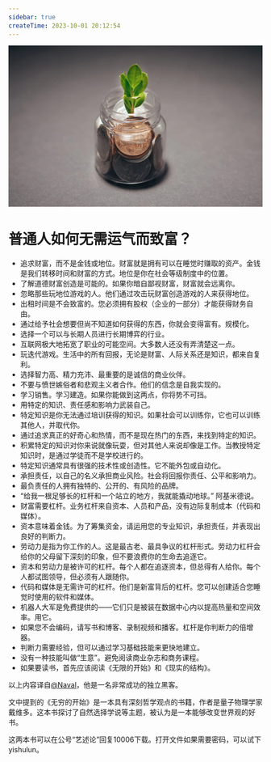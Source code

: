```yaml
---
sidebar: true
createTime: 2023-10-01 20:12:54
---
```

![image-20231001212404232](assets/image-20231001212404232.png)

# 普通人如何无需运气而致富？

- 追求财富，而不是金钱或地位。财富就是拥有可以在睡觉时赚取的资产。金钱是我们转移时间和财富的方式。地位是你在社会等级制度中的位置。
- 了解道德财富创造是可能的。如果你暗自鄙视财富，财富就会远离你。
- 忽略那些玩地位游戏的人。他们通过攻击玩财富创造游戏的人来获得地位。
- 出租时间是不会致富的。您必须拥有股权（企业的一部分）才能获得财务自由。
- 通过给予社会想要但尚不知道如何获得的东西，你就会变得富有。规模化。
- 选择一个可以与长期人员进行长期博弈的行业。
- 互联网极大地拓宽了职业的可能空间。大多数人还没有弄清楚这一点。
- 玩迭代游戏。生活中的所有回报，无论是财富、人际关系还是知识，都来自复利。
- 选择智力高、精力充沛、最重要的是诚信的商业伙伴。
- 不要与愤世嫉俗者和悲观主义者合作。他们的信念是自我实现的。
- 学习销售。学习建造。如果你能做到这两点，你将势不可挡。
- 用特定的知识、责任感和影响力武装自己。
- 特定知识是你无法通过培训获得的知识。如果社会可以训练你，它也可以训练其他人，并取代你。
- 通过追求真正的好奇心和热情，而不是现在热门的东西，来找到特定的知识。
- 积累特定的知识对你来说就像玩耍，但对其他人来说却像是工作。当教授特定知识时，是通过学徒而不是学校进行的。
- 特定知识通常具有很强的技术性或创造性。它不能外包或自动化。
- 承担责任，以自己的名义承担商业风险。社会将回报你责任、公平和影响力。
- 最负责任的人拥有独特的、公开的、有风险的品牌。
- “给我一根足够长的杠杆和一个站立的地方，我就能撬动地球。” 阿基米德说。
- 财富需要杠杆。业务杠杆来自资本、人员和产品，没有边际复制成本（代码和媒体）。
- 资本意味着金钱。为了筹集资金，请运用您的专业知识，承担责任，并表现出良好的判断力。
- 劳动力是指为你工作的人。这是最古老、最具争议的杠杆形式。劳动力杠杆会给你的父母留下深刻的印象，但不要浪费你的生命去追逐它。
- 资本和劳动力是被许可的杠杆。每个人都在追逐资本，但总得有人给你。每个人都试图领导，但必须有人跟随你。
- 代码和媒体是无需许可的杠杆。他们是新富背后的杠杆。您可以创建适合您睡觉时使用的软件和媒体。
- 机器人大军是免费提供的——它们只是被装在数据中心内以提高热量和空间效率。用它。
- 如果您不会编码，请写书和博客、录制视频和播客。杠杆是你判断力的倍增器。
- 判断力需要经验，但可以通过学习基础技能来更快地建立。
- 没有一种技能叫做“生意”。避免阅读商业杂志和商务课程。
- 如果要读书，首先应该阅读《无限的开始》和《现实的结构》。

以上内容译自[@Naval](https://twitter.com/naval/status/1002103360646823936)，他是一名非常成功的独立黑客。

文中提到的《无穷的开始》是一本具有深刻哲学观点的书籍，作者是量子物理学家戴维多。这本书探讨了自然选择学说等主题，被认为是一本能够改变世界观的好书。

这两本书可以在公号“艺述论”回复10006下载。打开文件如果需要密码，可以试下yishulun。
